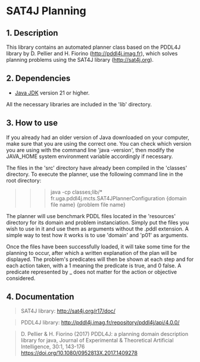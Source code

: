 # SAT4J Planning

## 1. Description

This library contains an automated planner class based on the PDDL4J library by 
D. Pellier and H. Fiorino (http://pddl4j.imag.fr), which solves planning
problems using the SAT4J library (http://sat4j.org).

## 2. Dependencies

  * [Java JDK](https://adoptopenjdk.net/>) version 21 or higher.

All the necessary libraries are included in the 'lib' directory.

## 3. How to use

If you already had an older version of Java downloaded on your computer, make sure
that you are using the correct one. You can check which version you are using with
the command line 'java -version', then modify the JAVA_HOME system environment 
variable accordingly if necessary.

The files in the 'src' directory have already been compiled in the 'classes' 
directory. To execute the planner, use the following command line in the root 
directory:

>>> java -cp classes;lib/* fr.uga.pddl4j.mcts.SAT4JPlannerConfiguration {domain file name} {problem file name}

The planner will use benchmark PDDL files located in the 'resources' directory 
for its domain and problem instanciation. Simply put the files you wish to use
in it and use them as arguments without the .pddl extension. A simple way to test
how it works is to use 'domain' and 'p01' as arguments.

Once the files have been successfully loaded, it will take some time for the 
planning to occur, after which a written explanation of the plan will be displayed.
The problem's predicates will then be shown at each step and for each action taken, 
with a 1 meaning the predicate is true, and 0 false. A predicate represented by _ 
does not matter for the action or objective considered.

## 4. Documentation

> SAT4J library: http://sat4j.org/r17/doc/

> PDDL4J library: http://pddl4j.imag.fr/repository/pddl4j/api/4.0.0/

> D. Pellier & H. Fiorino (2017) PDDL4J: a planning domain description library for java, Journal of Experimental & Theoretical Artificial Intelligence, 30:1, 143-176
https://doi.org/10.1080/0952813X.2017.1409278
